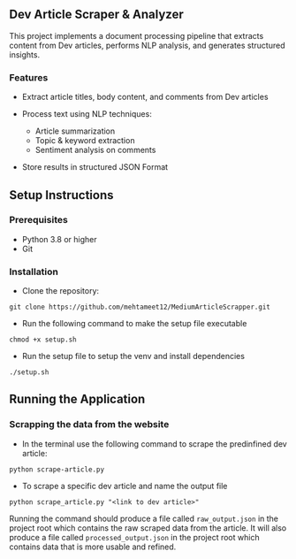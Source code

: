 ## Dev Article Scraper & Analyzer

This project implements a document processing pipeline that extracts content from Dev articles, performs NLP analysis, and generates structured insights.

### Features

- Extract article titles, body content, and comments from Dev articles
- Process text using NLP techniques:

  - Article summarization
  - Topic & keyword extraction
  - Sentiment analysis on comments

- Store results in structured JSON Format

## Setup Instructions

### Prerequisites

- Python 3.8 or higher
- Git

### Installation

- Clone the repository:

```
git clone https://github.com/mehtameet12/MediumArticleScrapper.git
```

- Run the following command to make the setup file executable

```
chmod +x setup.sh
```

- Run the setup file to setup the venv and install dependencies

```
./setup.sh
```

## Running the Application

### Scrapping the data from the website

- In the terminal use the following command to scrape the predinfined dev article:

```
python scrape-article.py
```

- To scrape a specific dev article and name the output file

```
python scrape_article.py "<link to dev article>"
```

Running the command should produce a file called `raw_output.json` in the project root which contains the raw scraped data from the article.
It will also produce a file called `processed_output.json` in the project root which contains data that is more usable and refined.
